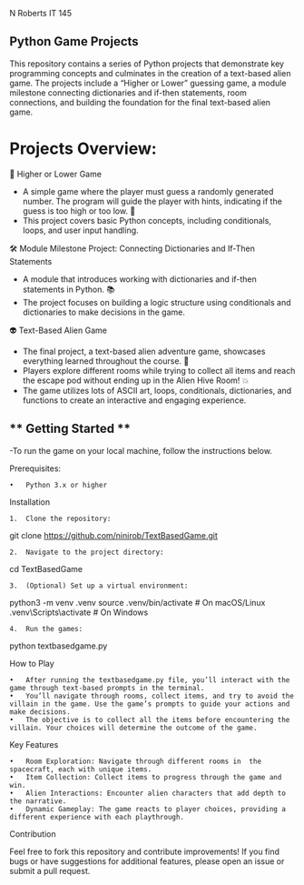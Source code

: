 N Roberts IT 145
## Python Game Projects

This repository contains a series of Python projects that demonstrate key programming concepts and culminates in the creation of a text-based alien game. The projects include a “Higher or Lower” guessing game, a module milestone connecting dictionaries and if-then statements, room connections, and building the foundation for the final text-based alien game.

# Projects Overview:

🎯 Higher or Lower Game
- A simple game where the player must guess a randomly generated number. The program will guide the player with hints, indicating if the guess is too high or too low. 🔢
- This project covers basic Python concepts, including conditionals, loops, and user input handling.

🛠️ Module Milestone Project: Connecting Dictionaries and If-Then Statements
- A module that introduces working with dictionaries and if-then statements in Python. 📚
- The project focuses on building a logic structure using conditionals and dictionaries to make decisions in the game.

👽 Text-Based Alien Game
- The final project, a text-based alien adventure game, showcases everything learned throughout the course. 🌌
- Players explore different rooms while trying to collect all items and reach the escape pod without ending up in the Alien Hive Room! 💥
- The game utilizes lots of ASCII art, loops, conditionals, dictionaries, and functions to create an interactive and engaging experience.

## ** Getting Started **

-To run the game on your local machine, follow the instructions below.

Prerequisites:

	•	Python 3.x or higher

Installation

	1.	Clone the repository:
  git clone https://github.com/ninirob/TextBasedGame.git

 	2.	Navigate to the project directory:
  cd TextBasedGame

	3.	(Optional) Set up a virtual environment:
  python3 -m venv .venv
  source .venv/bin/activate  # On macOS/Linux
  .venv\Scripts\activate  # On Windows
  
	4.	Run the games:
  python textbasedgame.py

How to Play

	•	After running the textbasedgame.py file, you’ll interact with the game through text-based prompts in the terminal.
	•	You’ll navigate through rooms, collect items, and try to avoid the villain in the game. Use the game’s prompts to guide your actions and make decisions.
	•	The objective is to collect all the items before encountering the villain. Your choices will determine the outcome of the game.

Key Features

	•	Room Exploration: Navigate through different rooms in  the spacecraft, each with unique items.
	•	Item Collection: Collect items to progress through the game and win.
	•	Alien Interactions: Encounter alien characters that add depth to the narrative.
	•	Dynamic Gameplay: The game reacts to player choices, providing a different experience with each playthrough.

Contribution

Feel free to fork this repository and contribute improvements! If you find bugs or have suggestions for additional features, please open an issue or submit a pull request. 
 
  

